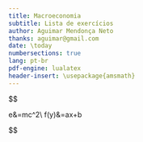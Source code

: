 ```yaml
---
title: Macroeconomia
subtitle: Lista de exercícios
author: Aguimar Mendonça Neto
thanks: aguimar@gmail.com
date: \today
numbersections: true
lang: pt-br
pdf-engine: lualatex
header-insert: \usepackage{amsmath}
---
```


$$

e&=mc^2\\
f(y)&=ax+b

$$

